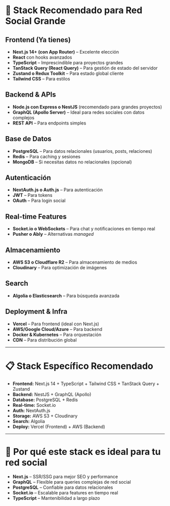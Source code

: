# 🚀 Stack Recomendado para Red Social Grande

## Frontend (Ya tienes)
- **Next.js 14+ (con App Router)** – Excelente elección  
- **React** con hooks avanzados  
- **TypeScript** – Imprescindible para proyectos grandes  
- **TanStack Query (React Query)** – Para gestión de estado del servidor  
- **Zustand o Redux Toolkit** – Para estado global cliente  
- **Tailwind CSS** – Para estilos  

## Backend & APIs
- **Node.js con Express o NestJS** (recomendado para grandes proyectos)  
- **GraphQL (Apollo Server)** – Ideal para redes sociales con datos complejos  
- **REST API** – Para endpoints simples  

## Base de Datos
- **PostgreSQL** – Para datos relacionales (usuarios, posts, relaciones)  
- **Redis** – Para caching y sesiones  
- **MongoDB** – Si necesitas datos no relacionales (opcional)  

## Autenticación
- **NextAuth.js o Auth.js** – Para autenticación  
- **JWT** – Para tokens  
- **OAuth** – Para login social  

## Real-time Features
- **Socket.io o WebSockets** – Para chat y notificaciones en tiempo real  
- **Pusher o Ably** – Alternativas *managed*  

## Almacenamiento
- **AWS S3 o Cloudflare R2** – Para almacenamiento de medios  
- **Cloudinary** – Para optimización de imágenes  

## Search
- **Algolia o Elasticsearch** – Para búsqueda avanzada  

## Deployment & Infra
- **Vercel** – Para frontend (ideal con Next.js)  
- **AWS/Google Cloud/Azure** – Para backend  
- **Docker & Kubernetes** – Para orquestación  
- **CDN** – Para distribución global  

---

# 📋 Stack Específico Recomendado
- **Frontend:** Next.js 14 + TypeScript + Tailwind CSS + TanStack Query + Zustand  
- **Backend:** NestJS + GraphQL (Apollo)  
- **Database:** PostgreSQL + Redis  
- **Real-time:** Socket.io  
- **Auth:** NextAuth.js  
- **Storage:** AWS S3 + Cloudinary  
- **Search:** Algolia  
- **Deploy:** Vercel (Frontend) + AWS (Backend)  

---

# 🎯 Por qué este stack es ideal para tu red social
- **Next.js** – SSR/SSG para mejor SEO y performance  
- **GraphQL** – Flexible para queries complejas de red social  
- **PostgreSQL** – Confiable para datos relacionales  
- **Socket.io** – Escalable para features en tiempo real  
- **TypeScript** – Mantenibilidad a largo plazo  

